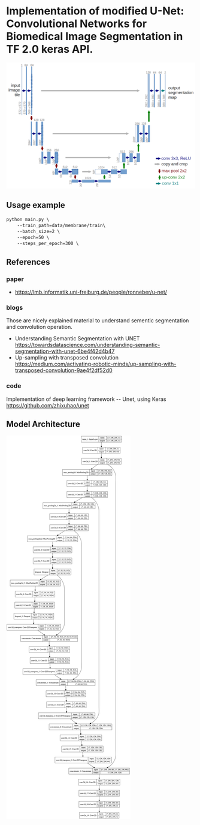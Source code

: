 # Implementation of modified U-Net: Convolutional Networks for Biomedical Image Segmentation in TF 2.0 keras API.
![](https://github.com/minoring/unet/blob/master/misc//u-net-architecture.png)
## Usage example
```
python main.py \
    --train_path=data/membrane/train\
    --batch_size=2 \
    --epoch=50 \
    --steps_per_epoch=300 \
```

## References
### paper
- https://lmb.informatik.uni-freiburg.de/people/ronneber/u-net/

### blogs
Those are nicely explained material to understand sementic segmentation and convolution operation.

- Understanding Semantic Segmentation with UNET
https://towardsdatascience.com/understanding-semantic-segmentation-with-unet-6be4f42d4b47
- Up-sampling with transposed convolution https://medium.com/activating-robotic-minds/up-sampling-with-transposed-convolution-9ae4f2df52d0


### code
Implementation of deep learning framework -- Unet, using Keras https://github.com/zhixuhao/unet

## Model Architecture
![](https://github.com/minoring/unet/blob/master/misc/model.png)
